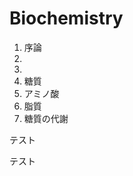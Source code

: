 # Biochemistry

1. 序論
2. 
3. 
4. 糖質
5. アミノ酸
6. 脂質
7. 糖質の代謝



  <p><span class="mask"><a>テスト</a></span></p>
  <p><span class="mask">テスト</span></p>